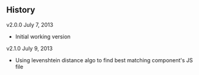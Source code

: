 ## History

v2.0.0 July 7, 2013
  - Initial working version

v2.1.0 July 9, 2013
  - Using levenshtein distance algo to find best matching component's JS file
